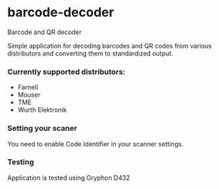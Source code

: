 # barcode-decoder
Barcode and QR decoder

Simple application for decoding barcodes and QR codes from various distributors and converting them to standardized output.

### Currently supported distributors:
- Farnell
- Mouser
- TME
- Wurth Elektronik

### Setting your scaner
You need to enable Code Identifier in your scanner settings.

### Testing
Application is tested using Gryphon D432

